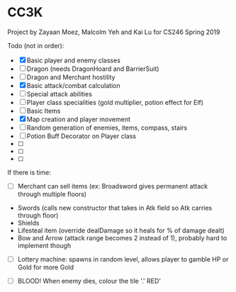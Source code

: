 # CC3K

Project by Zayaan Moez, Malcolm Yeh and Kai Lu for CS246 Spring 2019

Todo (not in order):
- [x] Basic player and enemy classes
- [ ] Dragon (needs DragonHoard and BarrierSuit)
- [ ] Dragon and Merchant hostility
- [x] Basic attack/combat calculation
- [ ] Special attack abilities
- [ ] Player class specialities (gold multiplier, potion effect for Elf)
- [ ] Basic Items
- [x] Map creation and player movement
- [ ] Random generation of enemies, items, compass, stairs
- [ ] Potion Buff Decorator on Player class
- [ ] 
- [ ] 
- [ ] 

If there is time:
- [ ] Merchant can sell items (ex: Broadsword gives permanent attack through multiple floors)
- Swords (calls new constructor that takes in Atk field so Atk carries through floor)
- Shields
- Lifesteal item (override dealDamage so it heals for % of damage dealt)
- Bow and Arrow (attack range becomes 2 instead of 1), probably hard to implement though
- [ ] Lottery machine: spawns in random level, allows player to gamble HP or Gold for more Gold
- [ ] BLOOD! When enemy dies, colour the tile '.' RED' 

